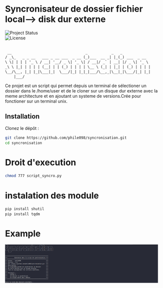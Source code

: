 # Syncronisateur de dossier fichier local--> disk dur externe 
![Project Status](https://img.shields.io/badge/status-active-brightgreen)  
![License](https://img.shields.io/badge/license-MIT-blue)


```

 __                                  _           _   _             
/ _\_   _ _ __   ___ _ __ ___  _ __ (_)___  __ _| |_(_) ___  _ __  
\ \| | | | '_ \ / __| '__/ _ \| '_ \| / __|/ _` | __| |/ _ \| '_ \ 
_\ \ |_| | | | | (__| | | (_) | | | | \__ \ (_| | |_| | (_) | | | |
\__/\__, |_| |_|\___|_|  \___/|_| |_|_|___/\__,_|\__|_|\___/|_| |_|
    |___/                                                          
```
Ce projet est un script qui permet depuis un terminal de sélectioner un dossier dans le /home/user et de le cloner sur un disque dur externe avec la meme architecture et en ajoutant un systeme de versions.Crée pour fonctioner sur un terminal unix.
## Installation

Clonez le dépôt :

```bash
git clone https://github.com/phile098/syncronisation.git
cd syncronisation

```
# Droit d'execution

```bash
chmod 777 script_syncro.py

```
# instalation des module

```bash
pip install shutil
pip install tqdm
```

# Example 
![Mon image](/capture.png)
